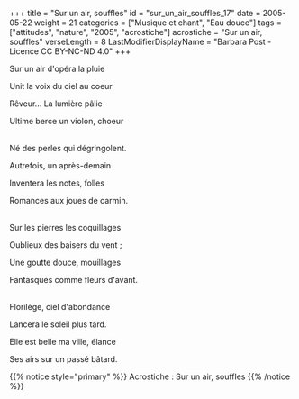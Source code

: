 +++
title = "Sur un air, souffles"
id = "sur_un_air_souffles_17"
date = 2005-05-22
weight = 21
categories = ["Musique et chant", "Eau douce"]
tags = ["attitudes", "nature", "2005", "acrostiche"]
acrostiche = "Sur un air, souffles"
verseLength = 8
LastModifierDisplayName = "Barbara Post - Licence CC BY-NC-ND 4.0"
+++

Sur un air d'opéra la pluie

Unit la voix du ciel au coeur

Rêveur... La lumière pâlie

Ultime berce un violon, choeur

 \
Né des perles qui dégringolent.

Autrefois, un après-demain

Inventera les notes, folles

Romances aux joues de carmin.

 \
Sur les pierres les coquillages

Oublieux des baisers du vent ;

Une goutte douce, mouillages

Fantasques comme fleurs d'avant.

 \
Florilège, ciel d'abondance

Lancera le soleil plus tard.

Elle est belle ma ville, élance

Ses airs sur un passé bâtard.

{{% notice style="primary" %}}
Acrostiche : Sur un air, souffles
{{% /notice %}}
